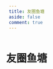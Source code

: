 ```yaml
---
title: 友圈鱼塘
aside: false
comment: true
---
```


# 友圈鱼塘

<div class="friend-circle-container">

<style>
    body {
        background-image: url('https://github.com/yutian81/blogrss/raw/main/static/bg-light.webp');
        background-size: cover;
        background-attachment: fixed;
        background-repeat: no-repeat;
        background-position: center;
        font-family: Arial, sans-serif;
        display: flex;
        flex-direction: column;
        justify-content: center;
        align-items: center;
        height: 100vh;
        margin: 0;
        overflow-y: scroll;
        overflow-x: hidden;
        height: fit-content;
    }
    .root-container {
        width: 100%;
        margin-top: 40px;
        max-width: 1100px;
    }    
    @media (max-width: 1200px) {
        .root-container {
            max-width: 95%;
            margin-top: 20px;
        }
    }
</style>

<div class="root-container">
    <div id="friend-circle-lite-root"></div>
</div>

<script>
    if (typeof UserConfig === 'undefined') {
        var UserConfig = {
            private_api_url: 'https://rss.811520.xyz/',
            page_turning_number: 20,
            error_img: 'https://cdn.bsgun.cn/Hexo-static/img/error-404.avif'
        }
    }
</script>

<link rel="stylesheet" href="https://fastly.jsdelivr.net/gh/yutian81/blogrss@main/main/fclite.css">
<script src="https://fastly.jsdelivr.net/gh/yutian81/blogrss@main/main/fclite.js"></script>

</div>
